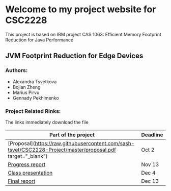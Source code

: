 # Welcome to my project website for CSC2228

This project is based on IBM project 
CAS 1063: Efficient Memory Footprint Reduction for Java Performance

## JVM Footprint Reduction for Edge Devices

### Authors:
- Alexandra Tsvetkova
- Bojian Zheng
- Marius Pirvu
- Gennady Pekhimenko


### Project Related Rinks:

The links immediately download the file

| Part of the project | Deadline |
|--|--|
| [Proposal](https://raw.githubusercontent.com/sash-tsvet/CSC2228-Project/master/proposal.pdf target="_blank") | Oct 2 |
| [Progress report]() | Nov 13 |
| [Class presentation]()  | Dec 4 |
| [Final report]() | Dec 13 |
